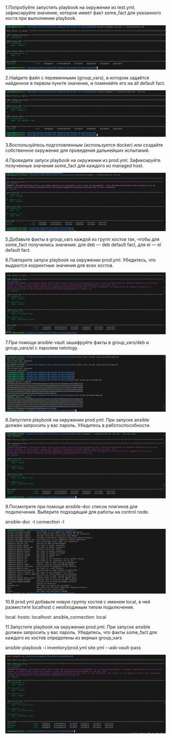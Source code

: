 1.Попробуйте запустить playbook на окружении из test.yml, зафиксируйте значение, которое имеет факт some_fact для указанного хоста при выполнении playbook.


![alt text](playbook/1.png)

2.Найдите файл с переменными (group_vars), в котором задаётся найденное в первом пункте значение, и поменяйте его на all default fact.

![alt text](playbook/2.png)

3.Воспользуйтесь подготовленным (используется docker) или создайте собственное окружение для проведения дальнейших испытаний.

4.Проведите запуск playbook на окружении из prod.yml. Зафиксируйте полученные значения some_fact для каждого из managed host.

![alt text](playbook/3.png)

5.Добавьте факты в group_vars каждой из групп хостов так, чтобы для some_fact получились значения: для deb — deb default fact, для el — el default fact.

6.Повторите запуск playbook на окружении prod.yml. Убедитесь, что выдаются корректные значения для всех хостов.

![alt text](playbook/4.png)

7.При помощи ansible-vault зашифруйте факты в group_vars/deb и group_vars/el с паролем netology.

![alt text](playbook/5.png)

8.Запустите playbook на окружении prod.yml. При запуске ansible должен запросить у вас пароль. Убедитесь в работоспособности.

![alt text](playbook/6.png)

9.Посмотрите при помощи ansible-doc список плагинов для подключения. Выберите подходящий для работы на control node.

ansible-doc -t connection -l

![alt text](playbook/7.png)

10.В prod.yml добавьте новую группу хостов с именем local, в ней разместите localhost с необходимым типом подключения.


  local:
    hosts:
      localhost:
        ansible_connection: local


11.Запустите playbook на окружении prod.yml. При запуске ansible должен запросить у вас пароль. Убедитесь, что факты some_fact для каждого из хостов определены из верных group_vars

ansible-playbook -i inventory/prod.yml site.yml --ask-vault-pass

![alt text](playbook/8.png)